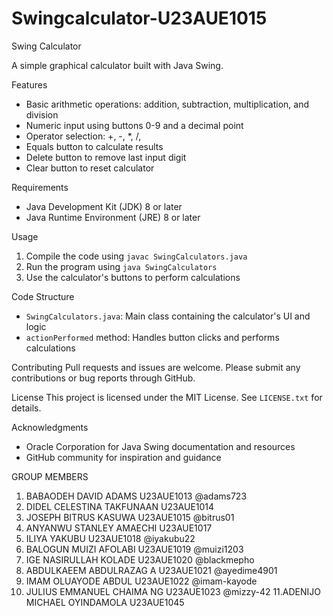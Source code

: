 # Swingcalculator-U23AUE1015
Swing Calculator

A simple graphical calculator built with Java Swing.

Features
- Basic arithmetic operations: addition, subtraction, multiplication, and division
- Numeric input using buttons 0-9 and a decimal point
- Operator selection: +, -, *, /, 
- Equals button to calculate results
- Delete button to remove last input digit
- Clear button to reset calculator

Requirements
- Java Development Kit (JDK) 8 or later
- Java Runtime Environment (JRE) 8 or later

Usage
1. Compile the code using `javac SwingCalculators.java`
2. Run the program using `java SwingCalculators`
3. Use the calculator's buttons to perform calculations

Code Structure
- `SwingCalculators.java`: Main class containing the calculator's UI and logic
- `actionPerformed` method: Handles button clicks and performs calculations

Contributing
Pull requests and issues are welcome. Please submit any contributions or bug reports through GitHub.

License
This project is licensed under the MIT License. See `LICENSE.txt` for details.

Acknowledgments
- Oracle Corporation for Java Swing documentation and resources
- GitHub community for inspiration and guidance

GROUP MEMBERS
1. BABAODEH DAVID  ADAMS	U23AUE1013	@adams723
2. DIDEL  CELESTINA TAKFUNAAN	U23AUE1014
3. JOSEPH  BITRUS  KASUWA	U23AUE1015	@bitrus01
4. ANYANWU  STANLEY AMAECHI	U23AUE1017
5. ILIYA  YAKUBU		U23AUE1018	@iyakubu22
6. BALOGUN  MUIZI AFOLABI	U23AUE1019	@muizi1203
7. IGE NASIRULLAH KOLADE	U23AUE1020	@blackmepho
8. ABDULKAEEM ABDULRAZAG A	U23AUE1021	@ayedime4901
9. IMAM OLUAYODE ABDUL		U23AUE1022	@imam-kayode
10. JULIUS EMMANUEL CHAIMA NG	U23AUE1023	@mizzy-42
11.ADENIJO MICHAEL OYINDAMOLA	U23AUE1045
